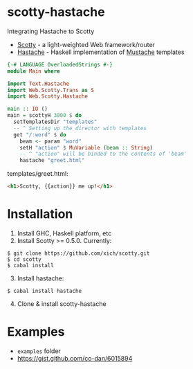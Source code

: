 scotty-hastache
===============

Integrating Hastache to Scotty

- [Scotty](http://github.com/xich/scotty) - a light-weighted Web framework/router
- [Hastache](https://github.com/lymar/hastache) - Haskell implementation of [Mustache](http://mustache.github.io/) templates

```haskell
{-# LANGUAGE OverloadedStrings #-}
module Main where

import Text.Hastache
import Web.Scotty.Trans as S
import Web.Scotty.Hastache

main :: IO ()
main = scottyH 3000 $ do
  setTemplatesDir "templates"
  -- ^ Setting up the director with templates
  get "/:word" $ do
    beam <- param "word"
    setH "action" $ MuVariable (beam :: String)
    -- ^ "action" will be binded to the contents of 'beam'
    hastache "greet.html"
```

templates/greet.html:
```html
<h1>Scotty, {{action}} me up!</h1>
```

Installation
=========

1. Install GHC, Haskell platform, etc
2. Install Scotty >= 0.5.0. Currently:

  ```
  $ git clone https://github.com/xich/scotty.git
  $ cd scotty
  $ cabal install
  ```
3. Install hastache:

  ```
  $ cabal install hastache
  ```
4. Clone & install scotty-hastache

Examples
========

- `examples` folder
- <https://gist.github.com/co-dan/6015894>
